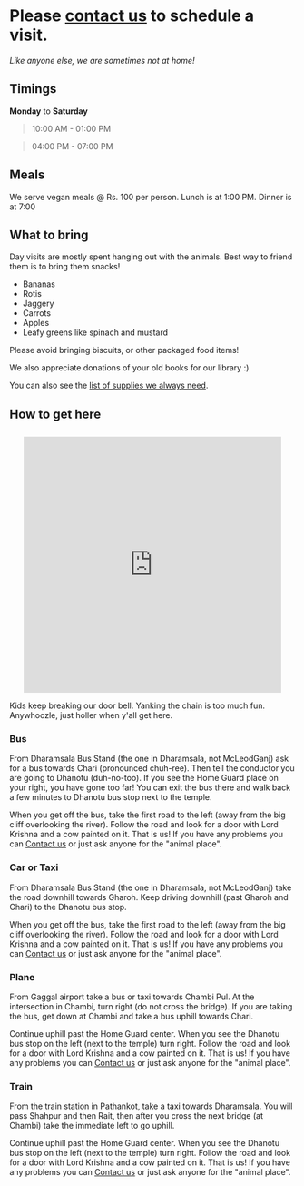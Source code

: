 Please [contact us](/?p=contact) to schedule a visit.
=====
<i>Like anyone else, we are sometimes not at home!</i>



## Timings

**Monday** to **Saturday**
> 10:00 AM - 01:00 PM

> 04:00 PM - 07:00 PM

## Meals

We serve vegan meals @ Rs. 100 per person.
Lunch is at 1:00 PM. 
Dinner is at 7:00

## What to bring

Day visits are mostly spent hanging out with the animals. Best way to friend them is to bring them snacks! 

* Bananas
* Rotis
* Jaggery
* Carrots
* Apples
* Leafy greens like spinach and mustard

Please avoid bringing biscuits, or other packaged food items! 

We also appreciate donations of your old books for our library :)

You can also see the [list of supplies we always need](/?p=supplies).



## How to get here

<center><iframe src="https://www.google.com/maps/embed?pb=!1m28!1m12!1m3!1d54014.38472384821!2d76.23895979235232!3d32.20695087367751!2m3!1f0!2f0!3f0!3m2!1i1024!2i768!4f13.1!4m13!3e6!4m5!1s0x391b50dffe3657df%3A0x3080e030b6ef33d1!2sInter+State+Bus+Terminal+Dharamsala%2C+Major+District+Road+45%2C+Sudher%2C+Dharamshala%2C+Himachal+Pradesh+176216!3m2!1d32.2176852!2d76.3173681!4m5!1s0x391b5a5150f50ddf%3A0x9d741965978f3253!2sPeepal+Farm%2C+Village+Dhanotu%2C+Tehsil+Shahpur%2C%2C+176208%2C+Badmash+Peepal%2C+Dharamsala%2C+Himachal+Pradesh!3m2!1d32.1921365!2d76.231343!5e0!3m2!1sen!2sin!4v1466224637763" width="90%" height="450" frameborder="0" style="border:0; margin-top:10px;" allowfullscreen></iframe></center>

Kids keep breaking our door bell. Yanking the chain is too much fun. Anywhoozle, just holler when y'all get here.

### Bus
From Dharamsala Bus Stand (the one in Dharamsala, not McLeodGanj) ask for a bus towards Chari (pronounced chuh-ree). Then tell the conductor you are going to Dhanotu (duh-no-too). If you see the Home Guard place on your right, you have gone too far! You can exit the bus there and walk back a few minutes to Dhanotu bus stop next to the temple.

When you get off the bus, take the first road to the left (away from the big cliff overlooking the river). Follow the road and look for a door with Lord Krishna and a cow painted on it. That is us! If you have any problems you can [Contact us](/?p=contact "Contact" ) or just ask anyone for the "animal place".

### Car or Taxi
From Dharamsala Bus Stand (the one in Dharamsala, not McLeodGanj) take the road downhill towards Gharoh. Keep driving downhill (past Gharoh and Chari) to the Dhanotu bus stop. 

When you get off the bus, take the first road to the left (away from the big cliff overlooking the river). Follow the road and look for a door with Lord Krishna and a cow painted on it. That is us! If you have any problems you can [Contact us](/?p=contact "Contact" ) or just ask anyone for the "animal place".

### Plane
From Gaggal airport take a bus or taxi towards Chambi Pul. At the intersection in Chambi, turn right (do not cross the bridge). If you are taking the bus, get down at Chambi and take a bus uphill towards Chari.

Continue uphill past the Home Guard center. When you see the Dhanotu bus stop on the left (next to the temple) turn right. Follow the road and look for a door with Lord Krishna and a cow painted on it. That is us! If you have any problems you can [Contact us](/?p=contact "Contact" ) or just ask anyone for the "animal place".


### Train
From the train station in Pathankot, take a taxi towards Dharamsala. You will pass Shahpur and then Rait, then after you cross the next bridge (at Chambi) take the immediate left to go uphill. 

Continue uphill past the Home Guard center. When you see the Dhanotu bus stop on the left (next to the temple) turn right. Follow the road and look for a door with Lord Krishna and a cow painted on it. That is us! If you have any problems you can [Contact us](/?p=contact "Contact" ) or just ask anyone for the "animal place".
